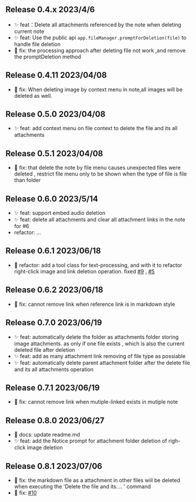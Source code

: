 ## Release 0.4.x 2023/4/6

-   ✨ feat：Delete all attachments referenced by the note when deleting current note
-   ✨ feat: Use the public api `app.fileManager.promptForDeletion(file)` to handle file deletion
-   🐞 fix: the processing approach after deleting file not work ,and remove the promptDeletion method

## Release 0.4.11 2023/04/08

-   🐞 fix: When deleting image by context menu in note,all images will be deleted as well.

## Release 0.5.0 2023/04/08

-   ✨ feat: add context menu on file context to delete the file and its all attachments

## Release 0.5.1 2023/04/08

-   🐞 fix: that delete the note by file menu causes unexpected files were deleted , restrict file menu only to be shown when the type of file is file than folder

## Release 0.6.0 2023/5/14

-   ✨ feat: support embed audio deletion
-   ✨ feat: delete all attachments and clear all attachment links in the note for #6
-   refactor: ...

## Release 0.6.1 2023/06/18

-   🦄 refactor: add a tool class for text-processing, and with it to refactor right-click image and link deletion operation. fixed [#9](https://github.com/martinniee/Obsidian-fast-image-cleaner/issues/9) , [#5](https://github.com/martinniee/Obsidian-fast-image-cleaner/issues/5)

## Release 0.6.2 2023/06/18

-   🐞 fix: cannot remove link when reference link is in markdown style

## Release 0.7.0 2023/06/19

-   ✨ feat: automatically delete the folder as attachments folder
    storing image attachments. as only if one file exists , which is also the current deleted file after deletion
-   ✨ feat: add as many attachment link removing of file type as possiable
-   ✨ feat: automatically delete parent attachment folder after the delete file and its all attachments operation

## Release 0.7.1 2023/06/19

-   🐞 fix: cannot remove link when mutiple-linked exists in mutiple note

## Release 0.8.0 2023/06/27

-   📃 docs: update readme.md
-   ✨ feat: add the Notice prompt for attachment folder deletion of righ-click image deletion

## Release 0.8.1 2023/07/06

-   🐞 fix: the markdown file as a attachment in other files wiil be deleted when executing the 'Delete the file and its.... ' command
-   🐞 fix: [#10](https://github.com/martinniee/Obsidian-fast-image-cleaner/issues/10)
